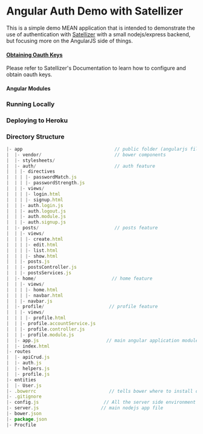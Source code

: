 # Angular Auth Demo with Satellizer

This is a simple demo MEAN application that is intended to demonstrate the use of authentication with [Satellizer](https://github.com/sahat/satellizer) with a small nodejs/express backend, but focusing more on the AngularJS side of things.


#### [Obtaining Oauth Keys](https://github.com/sahat/satellizer#obtaining-oauth-keys)

Please refer to Satellizer's Documentation to learn how to configure and obtain oauth keys.

#### Angular Modules




### Running Locally

### Deploying to Heroku

### Directory Structure

``` javascript
|- app                                  // public folder (angularjs files)
|  |- vendor/                           // bower components
|  |- stylesheets/
|  |- auth/                             // auth feature
|  | |- directives
|  | | |- passwordMatch.js
|  | | |- passwordStrength.js
|  | |- views/
|  | | |- login.html
|  | | |- signup.html
|  | |- auth.login.js
|  | |- auth.logout.js
|  | |- auth.module.js
|  | |- auth.signup.js
|  |- posts/                            // posts feature
|  | |- views/
|  | | |- create.html
|  | | |- edit.html
|  | | |- list.html
|  | | |- show.html
|  | |- posts.js
|  | |- postsController.js
|  | |- postsServices.js
|  |- home/                            // home feature
|  | |- views/
|  | | |- home.html
|  | | |- navbar.html
|  | |- navbar.js
|  |- profile/                        // profile feature
|  | |- views/
|  | | |- profile.html
|  | |- profile.accountService.js
|  | |- profile.controller.js
|  | |- profile.module.js
|  |- app.js                         // main angular application module
|  |- index.html
|- routes
|  |- apiCrud.js
|  |- auth.js
|  |- helpers.js
|  |- profile.js
|- entities
|  |- User.js
|- .bowerrc                           // tells bower where to install dependencies
|- .gitignore
|- config.js                        // All the server side environment secrets
|- server.js                       // main nodejs app file
|- bower.json
|- package.json
|- Procfile

```
